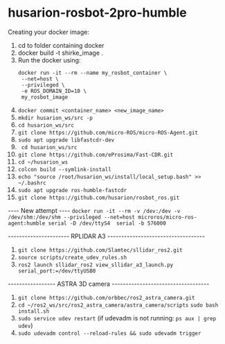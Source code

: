 # husarion-rosbot-2pro-humble

Creating your docker image:

1) cd to folder containing docker
2) docker build -t shirke_image .
3) Run the docker using:
   ```
   docker run -it --rm --name my_rosbot_container \
    --net=host \
    --privileged \
    -e ROS_DOMAIN_ID=10 \
    my_rosbot_image
   ```
4) ```docker commit <container_name> <new_image_name>```
5) ```mkdir husarion_ws/src -p```
6) ```cd husarion_ws/src``` 
7) ```git clone https://github.com/micro-ROS/micro-ROS-Agent.git```
8) ```sudo apt upgrade libfastcdr-dev```
9) ``` cd husarion_ws/src```
10) ```git clone https://github.com/eProsima/Fast-CDR.git```
11) ```cd ~/husarion_ws```
12) ```colcon build --symlink-install```
13) ```echo "source /root/husarion_ws/install/local_setup.bash" >> ~/.bashrc```
14) ```sudo apt upgrade ros-humble-fastcdr```
15) ```git clone https://github.com/husarion/rosbot_ros.git```



---- New attempt ---- 
```docker run -it --rm -v /dev:/dev -v /dev/shm:/dev/shm --privileged --net=host microros/micro-ros-agent:humble serial -D /dev/ttyS4  serial -b 576000```


---------------------- RPLIDAR A3 -----------------------------------
1) ```git clone https://github.com/Slamtec/sllidar_ros2.git```
2) ```source scripts/create_udev_rules.sh```
3) ```ros2 launch sllidar_ros2 view_sllidar_a3_launch.py serial_port:=/dev/ttyUSB0```

----------------- ASTRA 3D camera -----------------------------------

1) ```git clone https://github.com/orbbec/ros2_astra_camera.git```
2) ```cd ~/ros2_ws/src/ros2_astra_camera/astra_camera/scripts```
      ```sudo bash install.sh```
3) ```sudo service udev restart``` (if udevadm is not running: ```ps aux | grep udev```)
4) ```sudo udevadm control --reload-rules && sudo udevadm trigger```







